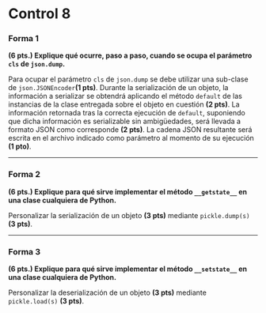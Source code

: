 # Control 8

### Forma 1

**(6 pts.) Explique qué ocurre, paso a paso, cuando se ocupa el parámetro `cls` de `json.dump`.**

Para ocupar el parámetro `cls` de `json.dump` se debe utilizar una sub-clase de `json.JSONEncoder`**(1 pts)**.
Durante la serialización de un objeto, la información a serializar se obtendrá aplicando el método `default` de las instancias de la clase entregada sobre el objeto en cuestión **(2 pts)**.
La información retornada tras la correcta ejecución de `default`, suponiendo que dicha información es serializable sin ambigüedades, será llevada a formato JSON como corresponde **(2 pts)**.
La cadena JSON resultante será escrita en el archivo indicado como parámetro al momento de su ejecución **(1 pto)**.

----------

### Forma 2

**(6 pts.) Explique para qué sirve implementar el método `__getstate__` en una clase cualquiera de Python.**

Personalizar la serialización de un objeto **(3 pts)** mediante `pickle.dump(s)` **(3 pts)**.

----------

### Forma 3

**(6 pts.) Explique para qué sirve implementar el método `__setstate__` en una clase cualquiera de Python.**

Personalizar la deserialización de un objeto **(3 pts)** mediante `pickle.load(s)` **(3 pts)**.